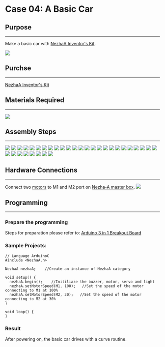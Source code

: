 # Case 04: A Basic Car

## Purpose
---
Make a basic car with [NezhaA Inventor's Kit](https://www.elecfreaks.com/elecfreaks-nezha-a-inventor-s-kit-for-arduino.html).

![](./images/neza-a-case-04-01.png)

## Purchse
---
 [NezhaA Inventor's Kit](https://www.elecfreaks.com/elecfreaks-nezha-a-inventor-s-kit-for-arduino.html)

## Materials Required
---
![](./images/neza-a-case-04-02.png)

## Assembly Steps
---
![](./images/neza-a-step-04-01.png)
![](./images/neza-a-step-04-02.png)
![](./images/neza-a-step-04-03.png)
![](./images/neza-a-step-04-04.png)
![](./images/neza-a-step-04-05.png)
![](./images/neza-a-step-04-06.png)
![](./images/neza-a-step-04-07.png)
![](./images/neza-a-step-04-08.png)
![](./images/neza-a-step-04-09.png)
![](./images/neza-a-step-04-10.png)
![](./images/neza-a-step-04-11.png)
![](./images/neza-a-step-04-12.png)
![](./images/neza-a-step-04-13.png)
![](./images/neza-a-step-04-14.png)
![](./images/neza-a-step-04-15.png)
![](./images/neza-a-step-04-16.png)
![](./images/neza-a-step-04-17.png)
![](./images/neza-a-step-04-18.png)
![](./images/neza-a-step-04-19.png)
![](./images/neza-a-step-04-20.png)
![](./images/neza-a-step-04-21.png)
![](./images/neza-a-step-04-22.png)
![](./images/neza-a-step-04-23.png)
![](./images/neza-a-step-04-24.png)
![](./images/neza-a-step-04-25.png)
![](./images/neza-a-step-04-26.png)
![](./images/neza-a-step-04-27.png)
![](./images/neza-a-step-04-28.png)
![](./images/neza-a-step-04-29.png)
![](./images/neza-a-step-04-30.png)
![](./images/neza-a-step-04-31.png)
![](./images/neza-a-step-04-32.png)
![](./images/neza-a-step-04-33.png)

## Hardware Connections
---
Connect two [motors](https://www.elecfreaks.com/geekservo-motor-2kg-compatible-with-lego.html) to M1 and M2 port on [Nezha-A master box](https://www.elecfreaks.com/arduino-3-in-1-master-control-box.html). ![](./images/neza-a-case-04-03.png)

## Programming
---
### Prepare the programming

Steps for preparation please refer to: [Arduino 3 in 1 Breakout Board](https://www.elecfreaks.com/learn-en/Arduino-3-in-1-box/Arduino-3-in-1-box.html)

### Sample Projects:
```
// Language ArduinoC
#include <NezhaA.h>

NezhaA nezhaA;    //Create an instance of NezhaA category

void setup() {
  nezhaA.begin();    //Initiliaze the buzzer, motor, servo and light
  nezhaA.setMotorSpeed(M1, 100);   //Set the speed of the motor connecting to M1 at 100%
  nezhaA.setMotorSpeed(M2, 30);   //Set the speed of the motor connecting to M2 at 30%
}

void loop() {
}
```
### Result
After powering on, the basic car drives with a curve routine. 

